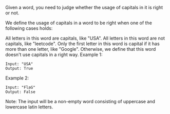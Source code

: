 Given a word, you need to judge whether the usage of capitals in it is right or not.

We define the usage of capitals in a word to be right when one of the following cases holds:

All letters in this word are capitals, like "USA".
All letters in this word are not capitals, like "leetcode".
Only the first letter in this word is capital if it has more than one letter, like "Google".
Otherwise, we define that this word doesn't use capitals in a right way.
Example 1:
```
Input: "USA"
Output: True
```
Example 2:
```
Input: "FlaG"
Output: False
```
Note: The input will be a non-empty word consisting of uppercase and lowercase latin letters.